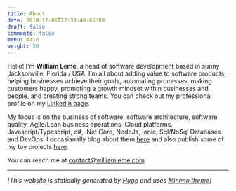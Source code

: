 ```yaml
---
title: About
date: 2018-12-06T22:33:40-05:00
draft: false
comments: false
menu: main
weight: 50
---
```


Hello! I'm __William Leme__, a head of software development based in sunny Jacksonville, Florida / USA. I’m all about adding value to software products, helping businesses achieve their goals, automating processes, making customers happy, promoting a growth mindset within businesses and people, and creating strong teams.  You can check out my professional profile on my [LinkedIn page](https://linkedin.com/in/williamleme).

My focus is on the business of software, software architecture, software quality, Agile/Lean business operations, Cloud platforms, Javascript/Typescript, c#, .Net Core, NodeJs, Ionic, Sql/NoSql Databases and DevOps. I occasianally blog about them [here](/posts) and also publish some of my toy projects [here](/tags/myapps).

You can reach me at [contact@williamleme.com](mailto:contact@williamleme.com)

-----------------------

_[This website is statically generated by [Hugo](https://gohugo.io) and uses [Minimo theme](https://github.com/MunifTanjim/minimo)]_